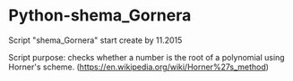 # Python-shema_Gornera
Script "shema_Gornera" start create by 11.2015

Script purpose: checks whether a number is the root of a polynomial using Horner's scheme. (https://en.wikipedia.org/wiki/Horner%27s_method)
